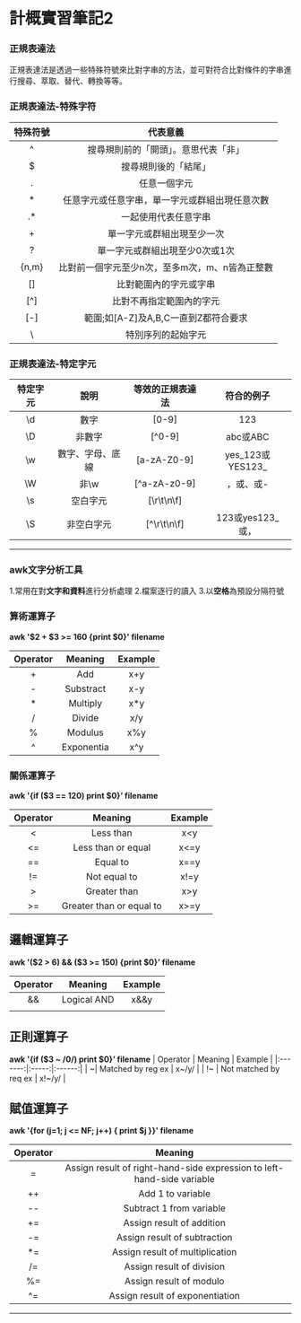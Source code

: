 # 計概實習筆記2
### 正規表達法
正規表達法是透過一些特殊符號來比對字串的方法，並可對符合比對條件的字串進行搜尋、萃取、替代、轉換等等。

### 正規表達法-特殊字符

| 特殊符號 | 代表意義 | 
|:-------:|:-----:|
| ^ |  搜尋規則前的「開頭」。意思代表「非」  |   
| $ |  搜尋規則後的「結尾」  |  
| . |  任意一個字元  |  
| * |  任意字元或任意字串，單一字元或群組出現任意次數  |
| .* |  一起使用代表任意字串  |
| + |  單一字元或群組出現至少一次  |
| ?|  單一字元或群組出現至少0次或1次  |
| {n,m} |  比對前一個字元至少n次，至多m次，m、n皆為正整數  |
| [] |  比對範圍內的字元或字串  |
| [^] |  比對不再指定範圍內的字元  |
| [-] |  範圍;如[A-Z]及A,B,C一直到Z都符合要求  |
| \ |  特別序列的起始字元  |

### 正規表達法-特定字元

| 特定字元 | 說明 | 等效的正規表達法 | 符合的例子 |
|:-------:|:-----:|:------:|:------:|
| \d  |  數字  | [0-9] | 123   |
| \D  |  非數字 |  [^0-9] | abc或ABC   |
| \w  |  數字、字母、底線 |  [a-zA-Z0-9] | yes_123或YES123_   |
| \W  |  非\w |  [^a-zA-z0-9] | ，或、或-   |
| \s  |  空白字元  |  [\r\t\n\f] |      |
| \S  |  非空白字元 |  [^\r\t\n\f] | 123或yes123_或，  |

***

### awk文字分析工具

1.常用在對**文字和資料**進行分析處理
2.檔案逐行的讀入
3.以**空格**為預設分隔符號

### 算術運算子
**awk '$2 + $3 >= 160 {print $0}' filename**

| Operator | Meaning | Example |
|:-------:|:-----:|:------:|
| + |  Add  |  x+y | 
| - |  Substract  |  x-y |
| * |  Multiply  |  x*y |
| / |  Divide  |  x/y |
| % |  Modulus |  x%y |
| ^ |  Exponentia  |  x^y |

### 關係運算子
**awk '{if ($3 == 120) print $0}’ filename**

| Operator | Meaning | Example |
|:-------:|:-----:|:------:|
| < |  Less than  |  x<y | 
| <= |  Less than  or equal  |  x<=y |
| == |  Equal to  |  x==y |
| != |  Not equal to  |  x!=y |
| > | Greater than |  x>y |
| >= |  Greater than or equal to  |  x>=y |

## 邏輯運算子
**awk '($2 > 6) && ($3 >= 150) {print $0}’ filename**

| Operator | Meaning | Example |
|:-------:|:-----:|:------:|
| &&|  Logical AND  |  x&&y | 
| || |  Logical OR |  x || y |

## 正則運算子
**awk '{if ($3 ~ /0/) print $0}’ filename**
| Operator | Meaning | Example |
|:-------:|:-----:|:------:|
| ~|  Matched by reg ex  |  x~/y/ | 
| !~ |  Not matched by req ex |  x!~/y/ |

## 賦值運算子
**awk '{for (j=1; j <= NF; j++) { print $j }}' filename**

| Operator | Meaning | 
|:-------:|:-----:|
| = |  Assign result of right-hand-side expression to left-hand-side variable  |   
| ++ |  Add 1 to variable  |  
| -- |  Subtract 1 from variable  |  
| += |  Assign result of addition  |
| -= |  Assign result of subtraction  |
| *= |  Assign result of multiplication  |
| /= |  Assign result of division  |
| %= |  Assign result of modulo  |
| ^= |  Assign result of exponentiation  |

***
